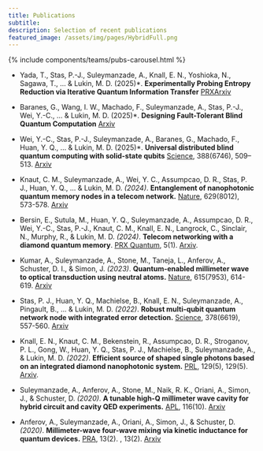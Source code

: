 ```yaml
---
title: Publications
subtitle: 
description: Selection of recent publications 
featured_image: /assets/img/pages/HybridFull.png
---
```


{% include components/teams/pubs-carousel.html %}

* Yada, T., Stas, P.-J., Suleymanzade, A., Knall, E. N., Yoshioka, N., Sagawa, T., … & Lukin, M. D. (2025)*. **Experimentally Probing Entropy Reduction via Iterative Quantum Information Transfer** [PRX](https://journals.aps.org/prx/abstract/10.1103/5lp2-9sps)[Arxiv](https://arxiv.org/abs/2411.06709)

* Baranes, G., Wang, I. W., Machado, F., Suleymanzade, A., Stas, P.-J., Wei, Y.-C., … & Lukin, M. D. (2025)*. **Designing Fault-Tolerant Blind Quantum Computation** [Arxiv](https://arxiv.org/abs/2505.21621)

* Wei, Y.-C., Stas, P.-J., Suleymanzade, A., Baranes, G., Machado, F., Huan, Y. Q., … & Lukin, M. D. (2025)*. **Universal distributed blind quantum computing with solid-state qubits** [Science](https://www.science.org/doi/10.1126/science.adu6894), 388(6746), 509–513. [Arxiv](https://arxiv.org/pdf/2412.03020)

* Knaut, C. M., Suleymanzade, A., Wei, Y. C., Assumpcao, D. R., Stas, P. J., Huan, Y. Q., ... & Lukin, M. D. *(2024)*. **Entanglement of nanophotonic quantum memory nodes in a telecom network.** [Nature](https://www.nature.com/articles/s41586-024-07252-z/), 629(8012), 573-578. [Arxiv](https://arxiv.org/abs/2310.01316/)

* Bersin, E., Sutula, M., Huan, Y. Q., Suleymanzade, A., Assumpcao, D. R., Wei, Y.-C., Stas, P.-J., Knaut, C. M., Knall, E. N., Langrock, C., Sinclair, N., Murphy, R., & Lukin, M. D. *(2024)*. **Telecom networking with a diamond quantum memory**. [PRX Quantum](https://journals.aps.org/prxquantum/abstract/10.1103/PRXQuantum.5.010303/), 5(1). [Arxiv](https://arxiv.org/abs/2307.08619/).

* Kumar, A., Suleymanzade, A., Stone, M., Taneja, L., Anferov, A., Schuster, D. I., & Simon, J. *(2023)*. **Quantum-enabled millimeter wave to optical transduction using neutral atoms.** [Nature](https://www.nature.com/articles/s41586-023-05740-2/), 615(7953), 614-619. [Arxiv](https://arxiv.org/abs/2207.10121/)

* Stas, P. J., Huan, Y. Q., Machielse, B., Knall, E. N., Suleymanzade, A., Pingault, B., ... & Lukin, M. D. *(2022)*. **Robust multi-qubit quantum network node with integrated error detection.** [Science](https://www.science.org/doi/full/10.1126/science.add9771?casa_token=3DXi_yX-yMIAAAAA%3AUc6Y4JZiQla99Fc6SwgDq6YkgLhZfj1_-XeR_zW_U_QhpWLwPvM1VmAWi1jEG3Vziyo8IFseX6Oo/), 378(6619), 557-560. [Arxiv](https://arxiv.org/abs/2207.13128) 

* Knall, E. N., Knaut, C. M., Bekenstein, R., Assumpcao, D. R., Stroganov, P. L., Gong, W., Huan, Y. Q., Stas, P. J., Machielse, B., Suleymanzade, A., & Lukin, M. D. *(2022)*. **Efficient source of shaped single photons based on an integrated diamond nanophotonic system.** [PRL](https://journals.aps.org/prl/abstract/10.1103/PhysRevLett.129.053603/), 129(5), 129(5). [Arxiv](https://arxiv.org/abs/2201.02731/).

* Suleymanzade, A., Anferov, A., Stone, M., Naik, R. K., Oriani, A., Simon, J., & Schuster, D. *(2020)*. **A tunable high-Q millimeter wave cavity for hybrid circuit and cavity QED experiments.** [APL](https://pubs.aip.org/aip/apl/article/116/10/104001/38730/), 116(10). [Arxiv](https://arxiv.org/abs/1911.00553/)

* Anferov, A., Suleymanzade, A., Oriani, A., Simon, J., & Schuster, D. *(2020)*. **Millimeter-wave four-wave mixing via kinetic inductance for quantum devices.** [PRA](https://journals.aps.org/prapplied/abstract/10.1103/PhysRevApplied.13.024056/), 13(2). , 13(2). [Arxiv](https://arxiv.org/abs/1909.01487/)